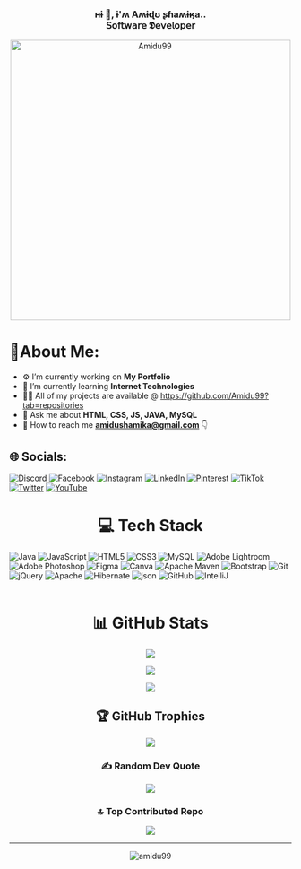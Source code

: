 <h3 align="center">ʜɨ 👋, ɨ'ʍ Aʍɨɖʊ ʂɦaʍɨӄa..<br>𝖲𝗈𝖿𝗍𝗐𝖺𝗋𝖾 𝕯𝖾𝗏𝖾𝗅𝗈𝗉𝖾𝗋</h3>
<p align="center"><img src="https://github.com/Amidu99/Amidu99/assets/125728431/2d41006a-9fdf-4d87-884a-721c43a7cc5e" width=500 alt="Amidu99"/></p>

# 🤖About Me:
- ⚙️ I’m currently working on **My Portfolio**
- 📖 I’m currently learning **Internet Technologies**
- 👨‍💻 All of my projects are available @ https://github.com/Amidu99?tab=repositories
- 💬 Ask me about **HTML, CSS, JS, JAVA, MySQL**
- 📧 How to reach me **amidushamika@gmail.com** 👇
## 🌐 Socials:

[![Discord](https://img.shields.io/badge/Discord-%237289DA.svg?logo=discord&logoColor=white)](https://discord.gg/Arrow#0397) [![Facebook](https://img.shields.io/badge/Facebook-%231877F2.svg?logo=Facebook&logoColor=white)](https://facebook.com/Amidu.Shamika) [![Instagram](https://img.shields.io/badge/Instagram-%23E4405F.svg?logo=Instagram&logoColor=white)](https://instagram.com/amindu_shamika) [![LinkedIn](https://img.shields.io/badge/LinkedIn-%230077B5.svg?logo=linkedin&logoColor=white)](https://linkedin.com/in/amidu-shamika-9b755927b) [![Pinterest](https://img.shields.io/badge/Pinterest-%23E60023.svg?logo=Pinterest&logoColor=white)](https://pinterest.com/amidushamika) [![TikTok](https://img.shields.io/badge/TikTok-%23000000.svg?logo=TikTok&logoColor=white)](https://tiktok.com/@amindushamika) [![Twitter](https://img.shields.io/badge/Twitter-%231DA1F2.svg?logo=Twitter&logoColor=white)](https://twitter.com/ArroWsNFT) [![YouTube](https://img.shields.io/badge/YouTube-%23FF0000.svg?logo=YouTube&logoColor=white)](https://youtube.com/@amidushamika551)

<h1 align="center"> 💻 Tech Stack </h1>

![Java](https://img.shields.io/badge/java-%23ED8B00.svg?style=plastic&logo=java&logoColor=white) ![JavaScript](https://img.shields.io/badge/javascript-%23323330.svg?style=plastic&logo=javascript&logoColor=%23F7DF1E) ![HTML5](https://img.shields.io/badge/html5-%23E34F26.svg?style=plastic&logo=html5&logoColor=white) ![CSS3](https://img.shields.io/badge/css3-%231572B6.svg?style=plastic&logo=css3&logoColor=white) ![MySQL](https://img.shields.io/badge/mysql-%2300f.svg?style=plastic&logo=mysql&logoColor=white) ![Adobe Lightroom](https://img.shields.io/badge/Adobe%20Lightroom-31A8FF.svg?style=plastic&logo=Adobe%20Lightroom&logoColor=white) ![Adobe Photoshop](https://img.shields.io/badge/adobephotoshop-%2331A8FF.svg?style=plastic&logo=adobephotoshop&logoColor=white) 	![Figma](https://img.shields.io/badge/figma-%23F24E1E.svg?style=plastic&logo=figma&logoColor=white) ![Canva](https://img.shields.io/badge/Canva-%2300C4CC.svg?style=plastic&logo=Canva&logoColor=white) ![Apache Maven](https://img.shields.io/badge/Apache%20Maven-C71A36?style=plastic&logo=Apache%20Maven&logoColor=white) ![Bootstrap](https://img.shields.io/badge/bootstrap-%23563D7C.svg?style=plastic&logo=bootstrap&logoColor=white) ![Git](https://img.shields.io/badge/Git-F05032.svg?style=plastic&logo=Git&logoColor=white) ![jQuery](https://img.shields.io/badge/jquery-%230769AD.svg?style=plastic&logo=jquery&logoColor=white) ![Apache](https://img.shields.io/badge/apache-%23D42029.svg?style=plastic&logo=apache&logoColor=white) ![Hibernate](https://img.shields.io/badge/Hibernate-59666C.svg?style=plastic&logo=Hibernate&logoColor=white) ![json](https://img.shields.io/badge/JSON-000000.svg?style=plastic&logo=JSON&logoColor=white) ![GitHub](https://img.shields.io/badge/GitHub-181717.svg?style=plastic&logo=GitHub&logoColor=white) ![IntelliJ](https://img.shields.io/badge/IntelliJ%20IDEA-000000.svg?style=plastic&logo=IntelliJ-IDEA&logoColor=white)
![]() ![]() ![]() ![]()
<br><br>
<h1 align="center"> 📊 GitHub Stats </h1>
<p align="center">
  <img src="https://github-readme-stats.vercel.app/api?username=Amidu99&theme=vision-friendly-dark&hide_border=true&include_all_commits=false&count_private=true"/>
</p>
<p align="center"><img src="https://github-readme-streak-stats.herokuapp.com/?user=Amidu99&theme=vision-friendly-dark&hide_border=true"/></p>
<p align="center">
  <img src="https://github-readme-stats.vercel.app/api/top-langs/?username=Amidu99&theme=vision-friendly-dark&hide_border=true&include_all_commits=true&count_private=true&layout=compact"/>
</p>
<h2 align="center"> 🏆 GitHub Trophies </h2>
<p align="center"><img src="https://github-profile-trophy.vercel.app/?username=Amidu99&theme=juicyfresh&no-frame=true&no-bg=true&margin-w=4"/></p>
<h3 align="center"> ✍️ Random Dev Quote </h3>
<p align="center"><img src="https://quotes-github-readme.vercel.app/api?type=horizontal&theme=dark"/></p>
<h3 align="center"> 🔝 Top Contributed Repo </h3>
<p align="center"><img src="https://github-contributor-stats.vercel.app/api?username=Amidu99&limit=5&theme=dark&combine_all_yearly_contributions=true"/></p><hr>
<p align="center"><img src="https://komarev.com/ghpvc/?username=amidu99&label=Profile%20views&color=FFBF00&style=flat" alt="amidu99"/></p>
